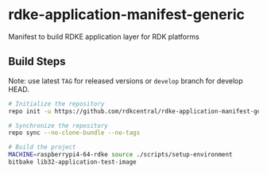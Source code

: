# rdke-application-manifest-generic
Manifest to build RDKE application layer for RDK platforms

## Build Steps
Note: use latest `TAG` for released versions or `develop` branch for develop HEAD.
```bash
# Initialize the repository
repo init -u https://github.com/rdkcentral/rdke-application-manifest-generic.git -m raspberrypi4-64.xml -b develop

# Synchronize the repository
repo sync --no-clone-bundle --no-tags

# Build the project
MACHINE=raspberrypi4-64-rdke source ./scripts/setup-environment
bitbake lib32-application-test-image
```